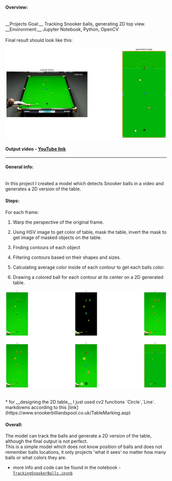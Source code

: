 #### Overview:
<br />
__Projects Goal:__ Tracking Snooker balls, generating 2D top view.
<br />
__Environment:__ Jupyter Notebook, Python, OpenCV
<br />
<br />
Final result should look like this: <br />

![input_output](/images/input_output_img.png)

#### Output video - [YouTube link](https://www.youtube.com/watch?v=RLief79B7YQ)
---

#### General info:
<br />
In this project I created a model which detects Snooker balls in a video and generates a 2D version of the table.


#### Steps:

For each frame:

1) Warp the perspective of the original frame.

2) Using HSV image to get color of table, mask the table, invert the mask to get image of masked objects on the table.

3) Finding contours of each object 

4) Filtering contours based on their shapes and sizes.

5) Calculating average color inside of each contour to get each balls color.

6) Drawing a colored ball for each contour at its center on a 2D generated table.

![steps](/images/steps.png)

<br />
* for __designing the 2D table__ I just used cv2 functions `Circle`,`Line`. markdowns according to this [link](https://www.snookerbilliardspool.co.uk/TableMarking.asp)

<br />

#### Overall:

The model can track the balls and generate a 2D version of the table, although the final output is not perfect. <br />
This is a simple model which does not know position of balls and does not remember balls locations, it only projects 'what it sees' no matter how many balls or what colors they are.


- more info and code can be found in the notebook - [`TrackingSnookerBalls.ipynb`](/TrackingSnookerBalls.ipynb)
